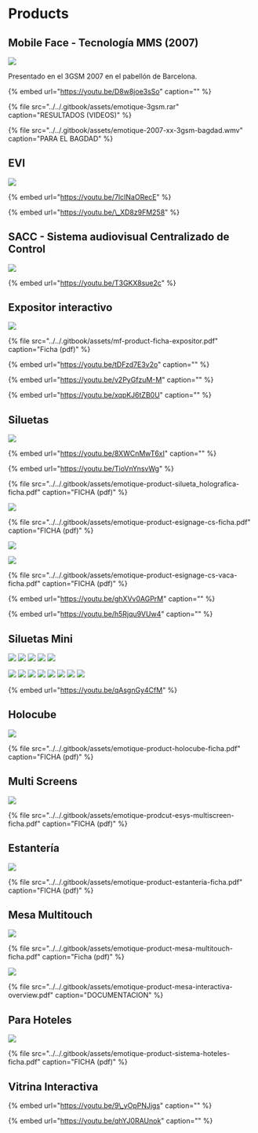 # Products

## Mobile Face - Tecnología MMS \(2007\)

![](../../.gitbook/assets/emotique-product-mobil-.jpg)

Presentado en el 3GSM 2007 en el pabellón de Barcelona.

{% embed url="https://youtu.be/D8w8joe3sSo" caption="" %}

{% file src="../../.gitbook/assets/emotique-3gsm.rar" caption="RESULTADOS \(VIDEOS\)" %}

{% file src="../../.gitbook/assets/emotique-2007-xx-3gsm-bagdad.wmv" caption="PARA EL BAGDAD" %}



## EVI

![](../../.gitbook/assets/emotique-product-evi.jpg)

{% embed url="https://youtu.be/7lcINaORecE" %}

{% embed url="https://youtu.be/\_XD8z9FM258" %}



## SACC - Sistema audiovisual Centralizado de Control

![](../../.gitbook/assets/emotique-product-scc-.jpg)

{% embed url="https://youtu.be/T3GKX8sue2c" %}



## Expositor interactivo

![](../../.gitbook/assets/mf-product-ficha-expositor.jpg)

{% file src="../../.gitbook/assets/mf-product-ficha-expositor.pdf" caption="Ficha \(pdf\)" %}

{% embed url="https://youtu.be/tDFzd7E3v2o" caption="" %}

{% embed url="https://youtu.be/v2PyGfzuM-M" caption="" %}

{% embed url="https://youtu.be/xqpKJ6tZB0U" caption="" %}

## Siluetas

![](../../.gitbook/assets/emotique-product-silueta_holografica-ficha.jpg)

{% embed url="https://youtu.be/8XWCnMwT6xI" caption="" %}

{% embed url="https://youtu.be/TioVnYnsvWg" %}

{% file src="../../.gitbook/assets/emotique-product-silueta\_holografica-ficha.pdf" caption="FICHA \(pdf\)" %}

![](../../.gitbook/assets/emotique-product-esignage-cs-ficha.jpg)

{% file src="../../.gitbook/assets/emotique-product-esignage-cs-ficha.pdf" caption="FICHA \(pdf\)" %}

![](../../.gitbook/assets/emotique-product-esignage-cs-vaca-ficha-1-.jpg)

![](../../.gitbook/assets/emotique-product-esignage-cs-vaca-ficha-2-.jpg)

{% file src="../../.gitbook/assets/emotique-product-esignage-cs-vaca-ficha.pdf" caption="FICHA \(pdf\)" %}

{% embed url="https://youtu.be/ghXVv0AGPrM" caption="" %}

{% embed url="https://youtu.be/h5Rjqu9VUw4" caption="" %}

## Siluetas Mini

![](../../.gitbook/assets/emotique-product-lightshape-1-.jpg) ![](../../.gitbook/assets/emotique-product-lightshape-2-.jpg) ![](../../.gitbook/assets/emotique-product-lightshape-3-.jpg) ![](../../.gitbook/assets/emotique-product-lightshape-4-.jpg) ![](../../.gitbook/assets/emotique-product-lightshape-5-.jpg)

![](../../.gitbook/assets/emotique-product-siluetas-mini-1-.jpg) ![](../../.gitbook/assets/emotique-product-siluetas-mini-2-.jpg) ![](../../.gitbook/assets/emotique-product-siluetas-mini-3-.jpg) ![](../../.gitbook/assets/emotique-product-siluetas-mini-4-.jpg) ![](../../.gitbook/assets/emotique-product-siluetas-mini-5-.jpg) ![](../../.gitbook/assets/emotique-product-siluetas-mini-6-.jpg) ![](../../.gitbook/assets/emotique-product-siluetas-mini-7-.jpg) ![](../../.gitbook/assets/emotique-product-siluetas-mini-8-.jpg)

{% embed url="https://youtu.be/qAsgnGy4CfM" %}



## Holocube

![](../../.gitbook/assets/emotique-product-holocube-ficha.jpg)

{% file src="../../.gitbook/assets/emotique-product-holocube-ficha.pdf" caption="FICHA \(pdf\)" %}

## Multi Screens

![](../../.gitbook/assets/emotique-prodcut-esys-multiscreen-ficha.jpg)

{% file src="../../.gitbook/assets/emotique-prodcut-esys-multiscreen-ficha.pdf" caption="FICHA \(pdf\)" %}

## Estantería

![](../../.gitbook/assets/emotique-product-estanteria-ficha.jpg)

{% file src="../../.gitbook/assets/emotique-product-estanteria-ficha.pdf" caption="FICHA \(pdf\)" %}

## Mesa Multitouch

![](../../.gitbook/assets/emotique-product-mesa-multitouch-ficha.jpg)

{% file src="../../.gitbook/assets/emotique-product-mesa-multitouch-ficha.pdf" caption="Ficha \(pdf\)" %}

![](../../.gitbook/assets/emotique-product-mesa-interactiva.jpg)

{% file src="../../.gitbook/assets/emotique-product-mesa-interactiva-overview.pdf" caption="DOCUMENTACION" %}

## Para Hoteles

![](../../.gitbook/assets/emotique-product-sistema-hoteles-ficha.jpg)

{% file src="../../.gitbook/assets/emotique-product-sistema-hoteles-ficha.pdf" caption="FICHA \(pdf\)" %}

## Vitrina Interactiva

{% embed url="https://youtu.be/9\_yOpPNJjgs" caption="" %}

{% embed url="https://youtu.be/qhYJ0RAUnok" caption="" %}

